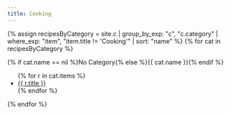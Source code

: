 ```yaml
---
title: Cooking
---
```


{% assign recipesByCategory = site.c | group_by_exp: "c", "c.category" | where_exp: "item", "item.title != 'Cooking'" | sort: "name" %}
{% for cat in recipesByCategory %}

  {% if cat.name == nil %}No Category{% else %}{{ cat.name }}{% endif %}

  <ul class="index">
    {% for r in cat.items %}
      <li><a href="{{ r.url }}">{{ r.title }}</a></li>
    {% endfor %}
  </ul>
  
{% endfor %}

